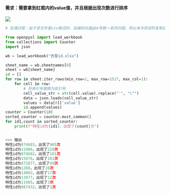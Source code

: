 #### 需求：需要拿到红框内的value值，并且根据出现次数进行排序
![](https://cdn.nlark.com/yuque/0/2024/png/34804726/1723454222319-88278e2b-de8d-4a13-ae19-65b0616b2d0e.png)

```python
# 处理过程：由于该文件是csv格式的，且编码也是gbk导致一系列问题，所以本次将该列复制重新创建了一个xlsx表并粘贴至第一列

from openpyxl import load_workbook
from collections import Counter
import json

wb = load_workbook("告警id.xlsx")

sheet_name = wb.sheetnames[0]
sheet = wb[sheet_name]
id = []
for row in sheet.iter_rows(min_row=2, max_row=1527, max_col=1):
    for cell in row:
        # 将单引号替换为双引号
        cell_value_str = str(cell.value).replace("'", "\"")
        data = json.loads(cell_value_str)
        values = data[0]['value']
        id.append(values)
counter = Counter(id)
sorted_counter = counter.most_common()
for id1,count in sorted_counter:
    print(f"特性id为{id1}，出现了{count}次")


>>> 输出
特性id为874683，出现了905次
特性id为11986，出现了229次
特性id为874682，出现了181次
特性id为15076，出现了101次
特性id为872877，出现了49次
特性id为1208，出现了28次
特性id为14802，出现了17次
特性id为13977，出现了12次
特性id为11985，出现了3次
特性id为987432，出现了1次
```





